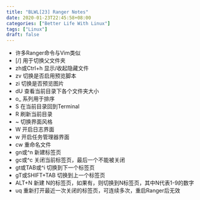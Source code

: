 ```yaml
---
title: "BLWL[23] Ranger Notes"
date: 2020-01-23T22:45:58+08:00
categories: ["Better Life With Linux"]
tags: ["Linux"]
draft: false
---
```


+ 许多Ranger命令与Vim类似  
+ [/] 用于切换父文件夹  
+ zh或Ctrl+h 显示/收起隐藏文件  
+ zv 切换是否启用预览脚本
+ zi 切换是否预览图片
+ dU 查看当前目录下各个文件夹大小  
+ o\_ 系列用于排序
+ S 在当前目录回到Terminal 
+ R 刷新当前目录
+ ~ 切换界面风格
+ W 开启日志界面
+ w 开启任务管理器界面
+ cw 重命名文件
+ gn或^n 新建标签页
+ gc或^c 关闭当前标签页，最后一个不能被关闭
+ gt或TAB或^i 切换到下一个标签页
+ gT或SHIFT+TAB 切换到上一个标签页
+ ALT+N 新建 N的标签页，如果有，则切换到N标签页，其中N代表1-9的数字
+ uq 重新打开最近一次关闭的标签页，可连续多次，重启Ranger后无效
